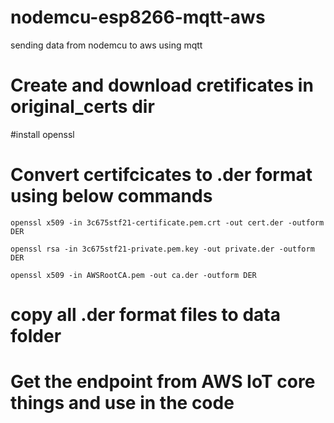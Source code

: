 # nodemcu-esp8266-mqtt-aws
sending data from nodemcu to aws using mqtt

# Create and download cretificates in original_certs  dir 

#install openssl

# Convert certifcicates to .der format using below commands

`openssl x509 -in 3c675stf21-certificate.pem.crt -out cert.der -outform DER`

`openssl rsa -in 3c675stf21-private.pem.key -out private.der -outform DER`

`openssl x509 -in AWSRootCA.pem -out ca.der -outform DER`


# copy all .der format files to data folder 

# Get the endpoint from AWS IoT core things and use in the code

